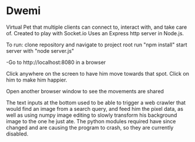 # Dwemi
Virtual Pet that multiple clients can connect to, interact with, and take care of. Created to play with Socket.io
Uses an Express http server in Node.js.

To run:
  clone repository and navigate to project root
  run "npm install" 
  start server with "node server.js"
  
  -Go to http://localhost:8080 in a browser

Click anywhere on the screen to have him move towards that spot. Click on him to make him happier.

Open another browser window to see the movements are shared 

The text inputs at the bottom used to be able to trigger a web crawler that would find an image from a search query, and feed him the pixel data, as well as using numpy image editing to slowly transform his background image to the one he just ate. The python modules required have since changed and are causing the program to crash, so they are currently disabled.
 
